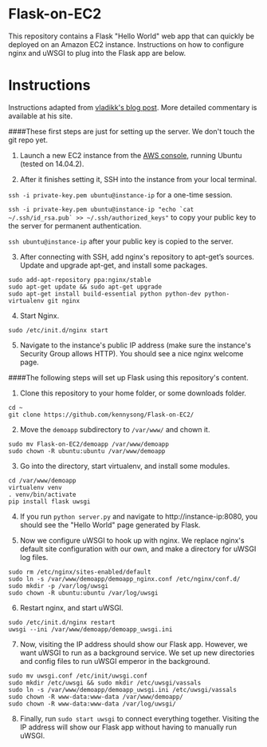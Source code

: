 # Flask-on-EC2

This repository contains a Flask "Hello World" web app that can quickly be deployed on an Amazon EC2 instance. Instructions on how to configure nginx and uWSGI to plug into the Flask app are below.

# Instructions

Instructions adapted from [vladikk's blog post](http://vladikk.com/2013/09/12/serving-flask-with-nginx-on-ubuntu). More detailed commentary is available at his site.

####These first steps are just for setting up the server. We don't touch the git repo yet.

1. Launch a new EC2 instance from the [AWS console](https://console.aws.amazon.com), running Ubuntu (tested on 14.04.2).

2. After it finishes setting it, SSH into the instance from your local terminal.

 ```ssh -i private-key.pem ubuntu@instance-ip``` for a one-time session.

 ```ssh -i private-key.pem ubuntu@instance-ip "echo `cat ~/.ssh/id_rsa.pub` >> ~/.ssh/authorized_keys"``` to copy your public key to the server for permanent authentication.

 ```ssh ubuntu@instance-ip``` after your public key is copied to the server.

3. After connecting with SSH, add nginx's repository to apt-get’s sources. Update and upgrade apt-get, and install some packages.

 ```
 sudo add-apt-repository ppa:nginx/stable
 sudo apt-get update && sudo apt-get upgrade
 sudo apt-get install build-essential python python-dev python-virtualenv git nginx
 ```

4. Start Nginx.

 ```sudo /etc/init.d/nginx start```

5. Navigate to the instance's public IP address (make sure the instance's Security Group allows HTTP). You should see a nice nginx welcome page.

####The following steps will set up Flask using this repository's content.

1. Clone this repository to your home folder, or some downloads folder.

 ```
cd ~  
git clone https://github.com/kennysong/Flask-on-EC2/
```

2. Move the `demoapp` subdirectory to `/var/www/` and chown it.

 ```
 sudo mv Flask-on-EC2/demoapp /var/www/demoapp
 sudo chown -R ubuntu:ubuntu /var/www/demoapp
```

3. Go into the directory, start virtualenv, and install some modules.

 ```
cd /var/www/demoapp
virtualenv venv
. venv/bin/activate
pip install flask uwsgi
```

4. If you run `python server.py` and navigate to http://instance-ip:8080, you should see the "Hello World" page generated by Flask.

5. Now we configure uWSGI to hook up with nginx. We replace nginx's default site configuration with our own, and make a directory for uWSGI log files.

 ```
sudo rm /etc/nginx/sites-enabled/default
sudo ln -s /var/www/demoapp/demoapp_nginx.conf /etc/nginx/conf.d/
sudo mkdir -p /var/log/uwsgi
sudo chown -R ubuntu:ubuntu /var/log/uwsgi
```

6. Restart nginx, and start uWSGI.

 ```
 sudo /etc/init.d/nginx restart
 uwsgi --ini /var/www/demoapp/demoapp_uwsgi.ini
```

7. Now, visiting the IP address should show our Flask app. However, we want uWSGI to run as a background service. We set up new directories and config files to run uWSGI emperor in the background.

 ```
sudo mv uwsgi.conf /etc/init/uwsgi.conf
sudo mkdir /etc/uwsgi && sudo mkdir /etc/uwsgi/vassals
sudo ln -s /var/www/demoapp/demoapp_uwsgi.ini /etc/uwsgi/vassals
sudo chown -R www-data:www-data /var/www/demoapp/
sudo chown -R www-data:www-data /var/log/uwsgi/
```

8. Finally, run `sudo start uwsgi` to connect everything together. Visiting the IP address will show our Flask app without having to manually run uWSGI.
